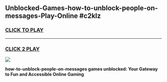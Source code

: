 
## Unblocked-Games-how-to-unblock-people-on-messages-Play-Online #c2klz
<h3>
<a href="https://news.freeplayer.one?title=how-to-unblock-people-on-messages&ref=3">CLICK TO PLAY</a></h3>
<hr>

<h3>
<a href="https://news.freeplayer.one?title=how-to-unblock-people-on-messages&ref=3">CLICK 2 PLAY</a>
  
</h3>

<a href="https://news.freeplayer.one?title=how-to-unblock-people-on-messages&ref=3"><img src="https://clearcache.store/games.png"></a>


**how-to-unblock-people-on-messages games unblocked: Your Gateway to Fun and Accessible Online Gaming**
